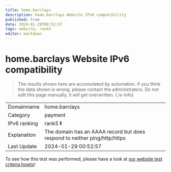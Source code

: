 ```yaml
---
title: home.barclays
description: home.barclays Website IPv6 compatibility
published: true
date: 2024-01-29T00:52:57
tags: website, rank5
editor: markdown
---
```


# home.barclays Website IPv6 compatibility

> The results shown here are accumulated by automation. If you think the data shown is wrong, please contact the administrators. 
> Do not edit this page manually, it will get overwritten.
{.is-info}


|   |   |
| - | - |
| Domainname | home.barclays
| Category | payment |
| IPv6 ranking | rank5 :arrow_double_down: |
| Explanation | The domain has an AAAA record but does respond to neither ping/http/https |
| Last Update | 2024-01-29 00:52:57 |

To see how this test was performed, please have a look at [our website test criteria howto](/howto/testcriteria/website)!

